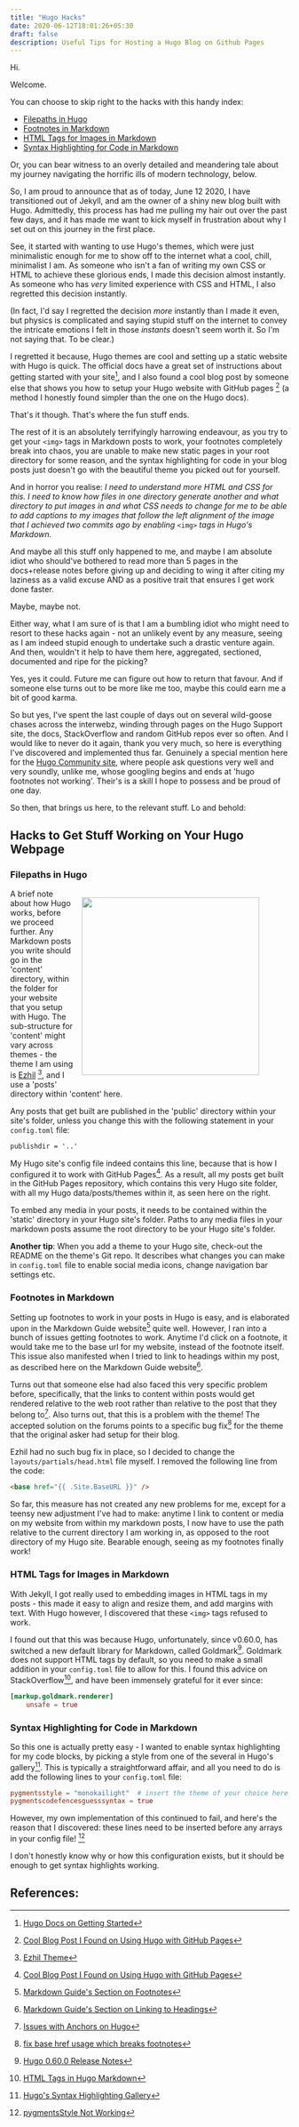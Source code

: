 ```yaml
---
title: "Hugo Hacks"
date: 2020-06-12T18:01:26+05:30
draft: false
description: Useful Tips for Hosting a Hugo Blog on Github Pages
---
```


Hi.

Welcome.

You can choose to skip right to the hacks with this handy index:

- [Filepaths in Hugo](#filepaths)  
- [Footnotes in Markdown](#footnotes)  
- [HTML Tags for Images in Markdown](#html_img)  
- [Syntax Highlighting for Code in Markdown](#syntac_highlights)

Or, you can bear witness to an overly detailed and meandering tale about my journey navigating the horrific ills of modern technology, below.

So, I am proud to announce that as of today, June 12 2020, I have transitioned out of Jekyll, and am the owner of a shiny new blog built with Hugo. Admittedly, this process has had me pulling my hair out over the past few days, and it has made me want to kick myself in frustration about why I set out on this journey in the first place.

See, it started with wanting to use Hugo's themes, which were just minimalistic enough for me to show off to the internet what a cool, chill, minimalist I am. As someone who isn't a fan of writing my own CSS or HTML to achieve these glorious ends, I made this decision almost instantly. As someone who has _very_ limited experience with CSS and HTML, I also regretted this decision instantly.

(In fact, I'd say I regretted the decision _more_ instantly than I made it even, but physics is complicated and saying stupid stuff on the internet to convey the intricate emotions I felt in those _instants_ doesn't seem worth it. So I'm not saying that. To be clear.) 

I regretted it because, Hugo themes are cool and setting up a static website with Hugo is quick. The official docs have a great set of instructions about getting started with your site[^1], and I also found a cool blog post by someone else that shows you how to setup your Hugo website with GitHub pages [^2] (a method I honestly found simpler than the one on the Hugo docs).

That's it though. That's where the fun stuff ends. 

The rest of it is an absolutely terrifyingly harrowing endeavour, as you try to get your ```<img>``` tags in Markdown posts to work, your footnotes completely break into chaos, you are unable to make new static pages in your root directory for some reason, and the syntax highlighting for code in your blog posts just doesn't go with the beautiful theme you picked out for yourself. 

And in horror you realise: _I need to understand more HTML and CSS for this. I need to know how files in one directory generate another and what directory to put images in and what CSS needs to change for me to be able to add captions to my images that follow the left alignment of the image that I achieved two commits ago by enabling_ ```<img>``` _tags in Hugo's Markdown._

And maybe all this stuff only happened to me, and maybe I am absolute idiot who should've bothered to read more than 5 pages in the docs+release notes before giving up and deciding to wing it after citing my laziness as a valid excuse AND as a positive trait that ensures I get work done faster.

Maybe, maybe not. 

Either way, what I am sure of is that I am a bumbling idiot who might need to resort to these hacks again - not an unlikely event by any measure, seeing as I am indeed stupid enough to undertake such a drastic venture again. And then, wouldn't it help to have them here, aggregated, sectioned, documented and ripe for the picking? 

Yes, yes it could. Future me can figure out how to return that favour. And if someone else turns out to be more like me too, maybe this could earn me a bit of good karma. 

So but yes, I've spent the last couple of days out on several wild-goose chases across the interwebz, winding through pages on the Hugo Support site, the docs, StackOverflow and random GitHub repos ever so often. And I would like to never do it again, thank you very much, so here is everything I've discovered and implemented thus far. Genuinely a special mention here for the [Hugo Community site](https://discourse.gohugo.io/about), where people ask questions very well and very soundly, unlike me, whose googling begins and ends at 'hugo footnotes not working'. Their's is a skill I hope to possess and be proud of one day.

So then, that brings us here, to the relevant stuff. Lo and behold:

## <a name="real_deal"></a>Hacks to Get Stuff Working on Your Hugo Webpage

### <a name="filepaths"></a> Filepaths in Hugo

<figure>
 <img style="float: right; margin: 15px 15px 15px 15px;" src="../../img/filepath_quicksite.png" width="320" />
</figure>

A brief note about how Hugo works, before we proceed further. Any Markdown posts you write should go in the 'content' directory, within the folder for your website that you setup with Hugo. The sub-structure for 'content' might vary across themes - the theme I am using is [Ezhil](https://github.com/vividvilla/ezhil) [^3], and I use a 'posts' directory within 'content' here. 

Any posts that get built are published in the 'public' directory within your site's folder, unless you change this with the following statement in your ```config.toml``` file:

```md
publishdir = '..'
```

My Hugo site's config file indeed contains this line, because that is how I configured it to work with GitHub Pages[^2]. As a result, all my posts get built in the GitHub Pages repository, which contains this very Hugo site folder, with all my Hugo data/posts/themes within it, as  seen here on the right.

To embed any media in your posts, it needs to be contained within the 'static' directory in your Hugo site's folder. Paths to any media files in your markdown posts assume the root directory to be your Hugo site's folder.

**Another tip**: When you add a theme to your Hugo site, check-out the README on the theme's Git repo. It describes what changes you can make in ```config.toml``` file to enable social media icons, change navigation bar settings etc.

### <a name="footnotes"></a> Footnotes in Markdown

Setting up footnotes to work in your posts in Hugo is easy, and is elaborated upon in the Markdown Guide website[^4] quite well. However, I ran into a bunch of issues getting footnotes to work. Anytime I'd click on a footnote, it would take me to the base url for my website, instead of the footnote itself. This issue also manifested when I tried to link to headings within my post, as described here on the Markdown Guide website[^5].

Turns out that someone else had also faced this very specific problem before, specifically, that the links to content within posts would get rendered relative to the web root rather than relative to the post that they belong to[^6]. Also turns out, that this is a problem with the theme! The accepted solution on the forums points to a specific bug fix[^7] for the theme that the original asker had setup for their blog. 

Ezhil had no such bug fix in place, so I decided to change the ```layouts/partials/head.html``` file myself. I removed the following line from the code:

```html
<base href="{{ .Site.BaseURL }}" />
```

So far, this measure has not created any new problems for me, except for a teensy new adjustment I've had to make: anytime I link to content or media on my website from within my markdown posts, I now have to use the path relative to the current directory I am working in, as opposed to the root directory of my Hugo site. Bearable enough, seeing as my footnotes finally work!

### <a name="html_img"></a> HTML Tags for Images in Markdown

With Jekyll, I got really used to embedding images in HTML tags in my posts - this made it easy to align and resize them, and add margins with text. With Hugo however, I discovered that these ```<img>``` tags refused to work.

I found out that this was because Hugo, unfortunately, since v0.60.0, has switched a new default library for Markdown, called Goldmark[^8]. Goldmark does not support HTML tags by default, so you need to make a small addition in your ```config.toml``` file to allow for this. I found this advice on StackOverflow[^9], and have been immensely grateful for it ever since:

```toml
[markup.goldmark.renderer]
    unsafe = true
```

### <a name="syntax_highlights"></a> Syntax Highlighting for Code in Markdown

So this one is actually pretty easy - I wanted to enable syntax highlighting for my code blocks, by picking a style from one of the several in Hugo's gallery[^10]. This is typically a straightforward affair, and all you need to do is add the following lines to your ```config.toml``` file:

```toml
pygmentsstyle = "monokailight"  # insert the theme of your choice here
pygmentscodefencesguesssyntax = true
```

However, my own implementation of this continued to fail, and here's the reason that I discovered: these lines need to be inserted before any arrays in your config file! [^11] 

I don't honestly know why or how this configuration exists, but it should be enough to get syntax highlights working.


## References:

[^1]: [Hugo Docs on Getting Started](https://gohugo.io/getting-started/quick-start/)
[^2]: [Cool Blog Post I Found on Using Hugo with GitHub Pages](https://pulsejet.github.io/blog/posts/setting-up-hugo-on-github-pages/)
[^3]: [Ezhil Theme](https://github.com/vividvilla/ezhil)
[^4]: [Markdown Guide's Section on Footnotes](https://www.markdownguide.org/extended-syntax/#footnotes)
[^5]: [Markdown Guide's Section on Linking to Headings](https://www.markdownguide.org/extended-syntax/#heading-ids)
[^6]: [Issues with Anchors on Hugo](https://discourse.gohugo.io/t/org-mode-anchors-solved/13842)
[^7]: [fix base href usage which breaks footnotes](https://github.com/gyorb/hugo-dusk/commit/1bb572284a3db971ed425a527166a409ee331ebe)
[^8]: [Hugo 0.60.0 Release Notes](https://gohugo.io/news/0.60.0-relnotes/)
[^9]: [HTML Tags in Hugo Markdown](https://stackoverflow.com/questions/60329235/blogdown-and-hugo-not-parsing-html-tags-in-markdown)
[^10]: [Hugo's Syntax Highlighting Gallery](https://xyproto.github.io/splash/docs/all.html)
[^11]: [pygmentsStyle Not Working](https://discourse.gohugo.io/t/pygmentsstyle/20785)
